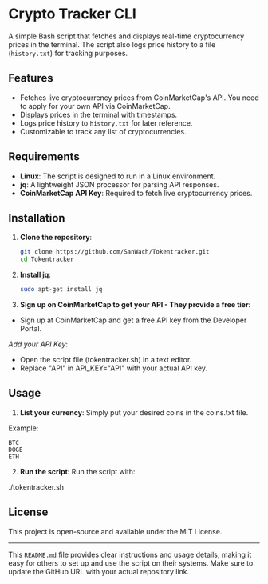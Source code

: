 # Crypto Tracker CLI

A simple Bash script that fetches and displays real-time cryptocurrency prices in the terminal. The script also logs price history to a file (`history.txt`) for tracking purposes.

## Features

- Fetches live cryptocurrency prices from CoinMarketCap's API. You need to apply for your own API via CoinMarketCap.
- Displays prices in the terminal with timestamps.
- Logs price history to `history.txt` for later reference.
- Customizable to track any list of cryptocurrencies.

## Requirements

- **Linux**: The script is designed to run in a Linux environment.
- **jq**: A lightweight JSON processor for parsing API responses.
- **CoinMarketCap API Key**: Required to fetch live cryptocurrency prices.

## Installation

1. **Clone the repository**:
    ```bash
   git clone https://github.com/SanWach/Tokentracker.git
   cd Tokentracker
2. **Install jq**:
    ```bash
   sudo apt-get install jq
3. **Sign up on CoinMarketCap to get your API - They provide a free tier**:

 - Sign up at CoinMarketCap and get a free API key from the Developer Portal.

 *Add your API Key*:

 - Open the script file (tokentracker.sh) in a text editor.
 - Replace "API" in API_KEY="API" with your actual API key.

## Usage

1. **List your currency**:
Simply put your desired coins in the coins.txt file. 

Example:

   ```plaintext
   BTC
   DOGE
   ETH
   ```
2. **Run the script**:
Run the script with:
    
./tokentracker.sh


## License

This project is open-source and available under the MIT License.

----

This `README.md` file provides clear instructions and usage details, making it easy for others to set up and use the script on their systems. Make sure to update the GitHub URL with your actual repository link.




